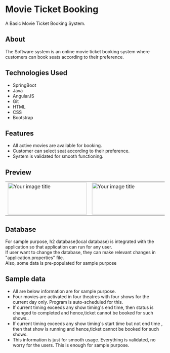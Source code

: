 # Movie Ticket Booking
A Basic Movie Ticket Booking System.

## About
The Software system is an online movie ticket booking system where customers can book seats according to their preference.<br>
## Technologies Used
* SpringBoot
* Java
* AngularJS
* Git
* HTML
* CSS
* Bootstrap
## Features
* All active movies are available for booking.
* Customer can select seat according to their preference.
* System is validated for smooth functioning.
## Preview
<table>
  <tr>
    <td><img src="https://user-images.githubusercontent.com/112768196/205480789-a5ff4ac0-6090-49be-b00f-d280084b7e20.png" alt="Your image title" width="250" height="100"/></td>
    <td><img src="https://user-images.githubusercontent.com/112768196/205480811-b27b0670-ed1d-4623-a5ba-250189b6498e.png" alt="Your image title" width="250" height="100"/></td>
    <td><img src="https://user-images.githubusercontent.com/112768196/205480833-44c808d7-da1d-4d43-a058-0b8fa41422cc.png" alt="Your image title" width="250" height="100"/></td>
  </tr>
</table>

## Database 
For sample purpose, h2 database(local database) is integrated with the application so that application can run for any user.<br>
If user want to change the database, they can make relevant changes in "application.properties" file.<br>
Also, some data is pre-populated for sample purpose<br>
## Sample data
* All are below information are for sample purpose.
* Four movies are activated in four theatres with four shows for the current day only. Program is auto-scheduled for this.  
* If current timing exceeds any show timing's end time, then status is changed to completed and hence,ticket cannot be booked for such shows..
* If current timing exceeds any show timing's start time but not end time , then that show is running and hence,ticket cannot be booked for such shows.
* This information is just for smooth usage. Everything is validated, no worry for the users.
This is enough for sample purpose.
